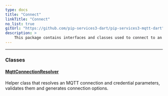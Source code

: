 ```yaml
---
type: docs
title: "Connect"
linkTitle: "Connect"
no_list: true
gitUrl: "https://github.com/pip-services3-dart/pip-services3-mqtt-dart"
description: >
    This package contains interfaces and classes used to connect to an MQTT broker.
---
```

---

<div class="module-body"> 


### Classes

#### [MqttConnectionResolver](mqtt_connection_resolver)
Helper class that resolves an MQTT connection and credential parameters, validates them and generates connection options.

</div>
